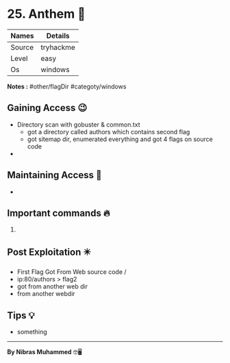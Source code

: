 # 25. Anthem 🧭
Names | Details
--------|-----
Source | tryhackme
Level | easy
Os | windows

**Notes :**
#other/flagDir
#categoty/windows 



## Gaining Access 😉
- Directory scan with gobuster & common.txt
	- got a directory called authors which contains second flag
	- got sitemap dir, enumerated everything and got 4 flags on source code
- 


## Maintaining Access 🥷
- 


## Important commands 🔥
1. 

## Post Exploitation ✴️
- First Flag Got From Web source code /
- ip:80/authors > flag2
- got from another web dir
- from another webdir
## Tips 💡
- something


--------------------------------
**By Nibras Muhammed** 🤓🖥️






